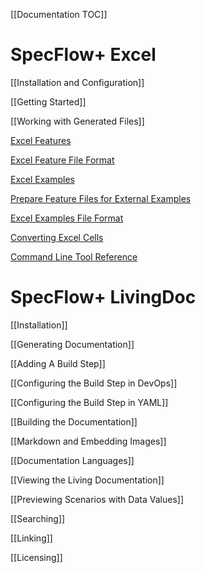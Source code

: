 [[Documentation TOC]]
# SpecFlow+ Excel

[[Installation and Configuration]]

[[Getting Started]]

[[Working with Generated Files]]

[Excel Features](Excel-Features)

[Excel Feature File Format](https://github.com/techtalk/SpecFlowPlus-Resources/wiki/Excel-Feature-File-Format)

[Excel Examples](https://github.com/techtalk/SpecFlowPlus-Resources/wiki/Excel-Examples)

[Prepare Feature Files for External Examples](https://github.com/techtalk/SpecFlowPlus-Resources/wiki/Prepare-Feature-Files-for-External-Examples)

[Excel Examples File Format](https://github.com/techtalk/SpecFlowPlus-Resources/wiki/Excel-Examples-File-Format)

[Converting Excel Cells](https://github.com/techtalk/SpecFlowPlus-Resources/wiki/Converting-Excel-Cells)

[Command Line Tool Reference](https://github.com/techtalk/SpecFlowPlus-Resources/wiki/SpecFlowPlus-Excel-Command-Line-Tool-Reference)

# SpecFlow+ LivingDoc

[[Installation]]

[[Generating Documentation]]

[[Adding A Build Step]]

[[Configuring the Build Step in DevOps]]

[[Configuring the Build Step in YAML]]

[[Building the Documentation]]

[[Markdown and Embedding Images]]

[[Documentation Languages]]

[[Viewing the Living Documentation]]

[[Previewing Scenarios with Data Values]]

[[Searching]]

[[Linking]]

[[Licensing]]